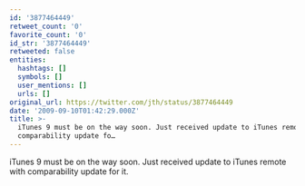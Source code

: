 ```yaml
---
id: '3877464449'
retweet_count: '0'
favorite_count: '0'
id_str: '3877464449'
retweeted: false
entities:
  hashtags: []
  symbols: []
  user_mentions: []
  urls: []
original_url: https://twitter.com/jth/status/3877464449
date: '2009-09-10T01:42:29.000Z'
title: >-
  iTunes 9 must be on the way soon. Just received update to iTunes remote with
  comparability update fo…
---
```


iTunes 9 must be on the way soon. Just received update to iTunes remote with comparability update for it.
